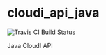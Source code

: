 cloudi_api_java
===============

![Travis CI Build Status](https://travis-ci.org/CloudI/cloudi_api_java.svg)

Java CloudI API
